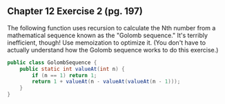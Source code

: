 ## Chapter 12 Exercise 2 (pg. 197)

The following function uses recursion to calculate the Nth number from a mathematical sequence known as the "Golomb
sequence." It's terribly inefficient, though! Use memoization to optimize it. (You don't have to actually understand how
the Golomb sequence works to do this exercise.)

```java
public class GolombSequence {
    public static int valueAt(int n) {
        if (n == 1) return 1;
        return 1 + valueAt(n - valueAt(valueAt(n - 1)));
    }
}
```
